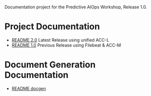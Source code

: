 Documentation project for the Predictive AIOps Workshop, Release 1.0.

# Project Documentation

* [README 2.0](docs/2.0/README.md) Latest Release using unified ACC-L
* [README 1.0](docs/1.0/README.md) Previous Release using Filebeat & ACC-M

# Document Generation Documentation

* [README docgen](README-docgen.md)